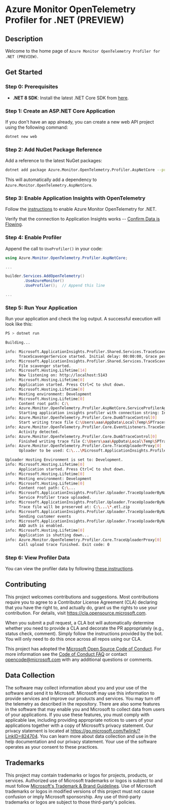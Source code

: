 # Azure Monitor OpenTelemetry Profiler for .NET (PREVIEW)

## Description

Welcome to the home page of `Azure Monitor OpenTelemetry Profiler for .NET (PREVIEW)`.

## Get Started

### Step 0: Prerequisites

- **.NET 8 SDK**: Install the latest .NET Core SDK from [here](https://dotnet.microsoft.com/download/dotnet).

### Step 1: Create an ASP.NET Core Application

If you don't have an app already, you can create a new web API project using the following command:

```sh
dotnet new web
```

### Step 2: Add NuGet Package Reference

Add a reference to the latest NuGet packages:

```sh
dotnet add package Azure.Monitor.OpenTelemetry.Profiler.AspNetCore --prerelease
```

This will automatically add a dependency to `Azure.Monitor.OpenTelemetry.AspNetCore`.

### Step 3: Enable Application Insights with OpenTelemetry

Follow the [instructions](https://learn.microsoft.com/azure/azure-monitor/app/opentelemetry-enable?tabs=aspnetcore#enable-opentelemetry-with-application-insights) to enable Azure Monitor OpenTelemetry for .NET.

Verify that the connection to Application Insights works -- [Confirm Data is Flowing](https://learn.microsoft.com/azure/azure-monitor/app/opentelemetry-enable?tabs=aspnetcore#confirm-data-is-flowing).

### Step 4: Enable Profiler

Append the call to `UseProfiler()` in your code:

```csharp
using Azure.Monitor.OpenTelemetry.Profiler.AspNetCore;

...

builder.Services.AddOpenTelemetry()
        .UseAzureMonitor()
        .UseProfiler();  // Append this line

...
```

### Step 5: Run Your Application

Run your application and check the log output. A successful execution will look like this:

```sh
PS > dotnet run

Building...

info: Microsoft.ApplicationInsights.Profiler.Shared.Services.TraceScavenger.TraceScavengerService[0]
      TraceScavengerService started. Initial delay: 00:00:00, Grace period from last access: 00:10:00
info: Microsoft.ApplicationInsights.Profiler.Shared.Services.TraceScavenger.TraceScavengerListener[0] 
      File scavenger started.
info: Microsoft.Hosting.Lifetime[14]
      Now listening on: http://localhost:5143
info: Microsoft.Hosting.Lifetime[0]
      Application started. Press Ctrl+C to shut down.
info: Microsoft.Hosting.Lifetime[0]
      Hosting environment: Development
info: Microsoft.Hosting.Lifetime[0]
      Content root path: C:\
info: Azure.Monitor.OpenTelemetry.Profiler.AspNetCore.ServiceProfilerAgentBootstrap[0]
      Starting application insights profiler with connection string: InstrumentationKey=5d…
info: Azure.Monitor.OpenTelemetry.Profiler.Core.DumbTraceControl[0]
      Start writing trace file C:\Users\aaa\AppData\Local\Temp\SPTraces\...
info: Azure.Monitor.OpenTelemetry.Profiler.Core.EventListeners.TraceSessionListener[0]
      Activity detected.
info: Azure.Monitor.OpenTelemetry.Profiler.Core.DumbTraceControl[0]
      Finished writing trace file C:\Users\aaa\AppData\Local\Temp\SPTraces\b73520a6-931f-4207-b602-0d72d376609a.nettrace.
info: Azure.Monitor.OpenTelemetry.Profiler.Core.TraceUploaderProxy[0]
      Uploader to be used: C:\...\Microsoft.ApplicationInsights.Profiler.Uploader.dll

Uploader Hosting Environment is set to: Development.
info: Microsoft.Hosting.Lifetime[0]
      Application started. Press Ctrl+C to shut down.
info: Microsoft.Hosting.Lifetime[0]
      Hosting environment: Development
info: Microsoft.Hosting.Lifetime[0]
      Content root path: C:\...
info: Microsoft.ApplicationInsights.Profiler.Uploader.TraceUploaderByNamedPipe[0]
      Service Profiler trace uploaded.
info: Microsoft.ApplicationInsights.Profiler.Uploader.TraceUploaderByNamedPipe[0]
      Trace file will be preserved at: C:\...\*.etl.zip
info: Microsoft.ApplicationInsights.Profiler.Uploader.TraceUploaderByNamedPipe[0]
      Sending customer events
info: Microsoft.ApplicationInsights.Profiler.Uploader.TraceUploaderByNamedPipe[0]
      AAD auth is enabled.
info: Microsoft.Hosting.Lifetime[0]
      Application is shutting down...
info: Azure.Monitor.OpenTelemetry.Profiler.Core.TraceUploaderProxy[0] 
      Call upload trace finished. Exit code: 0
```

### Step 6: View Profiler Data

You can view the profiler data by following [these instructions](https://learn.microsoft.com/azure/azure-monitor/profiler/profiler-data).

## Contributing

This project welcomes contributions and suggestions.  Most contributions require you to agree to a Contributor License Agreement (CLA) declaring that you have the right to, and actually do, grant us
the rights to use your contribution. For details, visit https://cla.opensource.microsoft.com.

When you submit a pull request, a CLA bot will automatically determine whether you need to provide a CLA and decorate the PR appropriately (e.g., status check, comment). Simply follow the instructions
provided by the bot. You will only need to do this once across all repos using our CLA.

This project has adopted the [Microsoft Open Source Code of Conduct](https://opensource.microsoft.com/codeofconduct/). For more information see the [Code of Conduct FAQ](https://opensource.microsoft.com/codeofconduct/faq/) or contact [opencode@microsoft.com](mailto:opencode@microsoft.com) with any additional questions or comments.

## Data Collection

The software may collect information about you and your use of the software and send it to Microsoft. Microsoft may use this information to provide services and improve our products and services. You may turn off the telemetry as described in the repository. There are also some features in the software that may enable you and Microsoft to collect data from users of your applications. If you use these features, you must comply with applicable law, including providing appropriate notices to users of your applications together with a copy of Microsoft’s privacy statement. Our privacy statement is located at <https://go.microsoft.com/fwlink/?LinkID=824704>. You can learn more about data collection and use in the help documentation and our privacy statement. Your use of the software operates as your consent to these practices.

## Trademarks

This project may contain trademarks or logos for projects, products, or services. Authorized use of Microsoft trademarks or logos is subject to and must follow [Microsoft's Trademark & Brand Guidelines](https://www.microsoft.com/en-us/legal/intellectualproperty/trademarks/usage/general).
Use of Microsoft trademarks or logos in modified versions of this project must not cause confusion or imply Microsoft sponsorship.
Any use of third-party trademarks or logos are subject to those third-party's policies.
